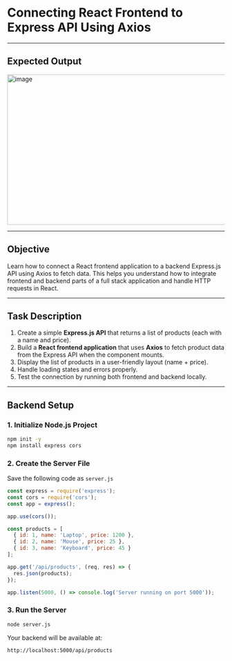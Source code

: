 # Connecting React Frontend to Express API Using Axios

---

## Expected Output
<img width="1032" height="348" alt="image" src="https://github.com/user-attachments/assets/6ee9b373-22f7-4a18-b48a-e1f22fadd519" />



---

## Objective
Learn how to connect a React frontend application to a backend Express.js API using Axios to fetch data. This helps you understand how to integrate frontend and backend parts of a full stack application and handle HTTP requests in React.

---

## Task Description
1. Create a simple **Express.js API** that returns a list of products (each with a name and price).
2. Build a **React frontend application** that uses **Axios** to fetch product data from the Express API when the component mounts.
3. Display the list of products in a user-friendly layout (name + price).
4. Handle loading states and errors properly.
5. Test the connection by running both frontend and backend locally.

---

## Backend Setup

### 1. Initialize Node.js Project
```bash
npm init -y
npm install express cors
```

### 2. Create the Server File
Save the following code as `server.js`

```js
const express = require('express');
const cors = require('cors');
const app = express();

app.use(cors());

const products = [
  { id: 1, name: 'Laptop', price: 1200 },
  { id: 2, name: 'Mouse', price: 25 },
  { id: 3, name: 'Keyboard', price: 45 }
];

app.get('/api/products', (req, res) => {
  res.json(products);
});

app.listen(5000, () => console.log('Server running on port 5000'));
```

### 3. Run the Server
```bash
node server.js
```

Your backend will be available at:
```
http://localhost:5000/api/products
```
